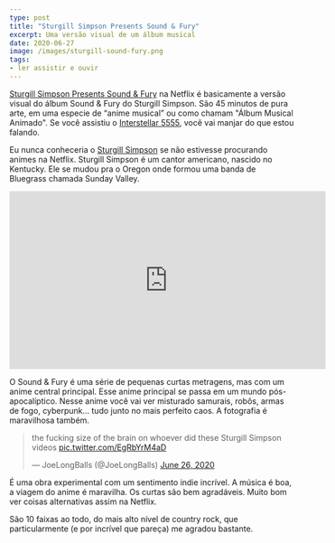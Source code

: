 ```yaml
---
type: post
title: "Sturgill Simpson Presents Sound & Fury"
excerpt: Uma versão visual de um álbum musical
date: 2020-06-27
image: /images/sturgill-sound-fury.png
tags:
- ler assistir e ouvir
---
```


[Sturgill Simpson Presents Sound & Fury](https://www.netflix.com/br-en/title/81171121) na Netflix é basicamente a versão visual do álbum Sound & Fury do Sturgill Simpson. São 45 minutos de pura arte, em uma especie de “anime musical” ou como chamam "Álbum Musical Animado". Se você assistiu o [Interstellar 5555](https://m.youtube.com/watch?v=3Qxe-QOp_-s), você vai manjar do que estou falando. 

Eu nunca conheceria o [Sturgill Simpson](https://www.sturgillsimpson.com/#) se não estivesse procurando animes na Netflix. Sturgill Simpson é um cantor americano, nascido no Kentucky. Ele se mudou pra o Oregon onde formou uma banda de Bluegrass chamada Sunday Valley.

<iframe width="560" height="315" src="https://www.youtube.com/embed/kfLrvaQJtrA" frameborder="0" allow="accelerometer; autoplay; encrypted-media; gyroscope; picture-in-picture" allowfullscreen></iframe>

O Sound & Fury é uma série de pequenas curtas metragens, mas com um anime central principal. Esse anime principal se passa em um mundo pós-apocalíptico. Nesse anime você vai ver misturado samurais, robôs, armas de fogo, cyberpunk... tudo junto no mais perfeito caos. A fotografia é maravilhosa também.

<blockquote class="twitter-tweet"><p lang="en" dir="ltr">the fucking size of the brain on whoever did these Sturgill Simpson videos <a href="https://t.co/EgRbYrM4aD">pic.twitter.com/EgRbYrM4aD</a></p>&mdash; JoeLongBalls (@JoeLongBalls) <a href="https://twitter.com/JoeLongBalls/status/1276330532452909061?ref_src=twsrc%5Etfw">June 26, 2020</a></blockquote> <script async src="https://platform.twitter.com/widgets.js" charset="utf-8"></script>

É uma obra experimental com um sentimento indie incrível. A música é boa, a viagem do anime é maravilha. Os curtas são bem agradáveis. Muito bom ver coisas alternativas assim na Netflix.

São 10 faixas ao todo, do mais alto nível de country rock, que particularmente (e por incrível que pareça) me agradou bastante. 
